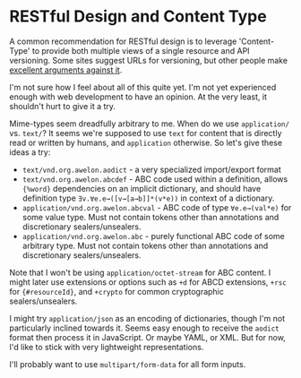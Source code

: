 
# RESTful Design and Content Type

A common recommendation for RESTful design is to leverage 'Content-Type' to provide both multiple views of a single resource and API versioning. Some sites suggest URLs for versioning, but other people make [excellent arguments against it](http://stackoverflow.com/a/975394/482149). 

I'm not sure how I feel about all of this quite yet. I'm not yet experienced enough with web development to have an opinion. At the very least, it shouldn't hurt to give it a try.

Mime-types seem dreadfully arbitrary to me. When do we use `application/` vs. `text/`? It seems we're supposed to use `text` for content that is directly read or written by humans, and `application` otherwise. So let's give these ideas a try:

* `text/vnd.org.awelon.aodict` - a very specialized import/export format
* `text/vnd.org.awelon.abcdef` - ABC code used within a definition, allows `{%word}` dependencies on an implicit dictionary, and should have definition type `∃v.∀e.e→([v→[a→b]]*(v*e))` in context of a dictionary.
* `application/vnd.org.awelon.abcval` - ABC code of type `∀e.e→(val*e)` for some value type. Must not contain tokens other than annotations and discretionary sealers/unsealers.
* `application/vnd.org.awelon.abc` - purely functional ABC code of some arbitrary type. Must not contain tokens other than annotations and discretionary sealers/unsealers.

Note that I won't be using `application/octet-stream` for ABC content. I might later use extensions or options such as `+d` for ABCD extensions, `+rsc` for `{#resourceId}`, and `+crypto` for common cryptographic sealers/unsealers.

I might try `application/json` as an encoding of dictionaries, though I'm not particularly inclined towards it. Seems easy enough to receive the `aodict` format then process it in JavaScript. Or maybe YAML, or XML. But for now, I'd like to stick with very lightweight representations.

I'll probably want to use `multipart/form-data` for all form inputs.
